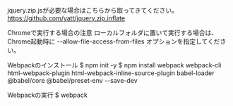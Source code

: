 jquery.zip.jsが必要な場合はこちらから取ってきてください。
https://github.com/yatt/jquery.zip.inflate

Chromeで実行する場合の注意
ローカルフォルダに置いて実行する場合は、Chrome起動時に --allow-file-access-from-files オプションを指定してください。

Webpackのインストール
$ npm init -y
$ npm install webpack webpack-cli html-webpack-plugin html-webpack-inline-source-plugin babel-loader @babel/core @babel/preset-env --save-dev

Webpackの実行
$ webpack
